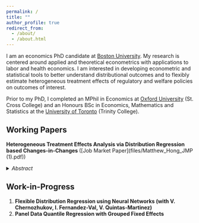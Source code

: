 ```yaml
---
permalink: /
title: ""
author_profile: true
redirect_from: 
  - /about/
  - /about.html
---
```


I am an economics PhD candidate at [Boston University](https://www.bu.edu/econ/). My research is centered around applied and theoretical econometrics with applications to labor and health economics. I am interested in developing econometric and statistical tools to better understand distributional outcomes and to flexibly estimate heterogeneous treatment effects of regulatory and welfare policies on outcomes of interest. 

Prior to my PhD, I completed an MPhil in Economics at [Oxford University](https://www.economics.ox.ac.uk) (St. Cross College) and an Honours BSc in Economics, Mathematics and Statistics at the [University of Toronto](https://www.economics.utoronto.ca) (Trinity College).

## Working Papers

<b> Heterogeneous Treatment Effects Analysis via Distribution Regression based Changes-in-Changes </b> ([Job Market Paper](files/Matthew_Hong_JMP (1).pdf))

<details>
<summary markdown='span'>
<span style="cursor:pointer"> <i> Abstract </i></span>
</summary>
<br>
<small> The changes-in-changes method, developed by Athey and Imbens (2006), is a powerful tool for identifying the distributional effects of a policy intervention, allowing for endogenous treatment assignment and full counterfactual distribution identification. However, challenges with incorporating control variables to address concerns akin to differential parallel trends in the difference-in-differences literature persist. In this paper, I propose a semiparametric approach to changes-in-changes based on distribution regression that can flexibly account for observed confounders. This approach can be applied to continuous and/or discrete outcome variables. I derive functional central limit theorems for the distribution regression based changes-in-changes estimator and for functionals thereof. These include unconditional distributional and quantile treatment effects, average treatment effects, and decompositional treatment effects for the treated group. Bootstrap validity result is also provided for conducting inference in practice. Lastly, I apply the approach to study the heterogeneous effects of Earned Income Tax Credit on infant weights and find that the policy had higher concentrated benefits for lower birth weights and more muted effects across the birth weight distribution than previously reported. </small>

</details>

## Work-in-Progress

1. <b> Flexible Distribution Regression using Neural Networks (with V. Chernozhukov, I. Fernandez-Val, V. Quintas-Martinez) </b>
1. <b> Panel Data Quantile Regression with Grouped Fixed Effects </b>
